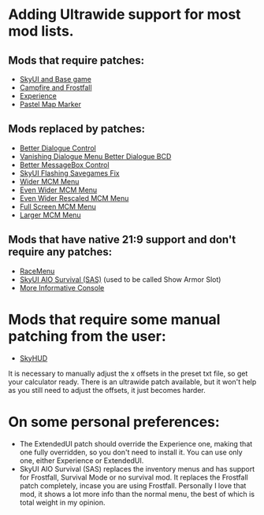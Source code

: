 # Adding Ultrawide support for most mod lists.

## Mods that require patches:

- [SkyUI and Base game](https://www.nexusmods.com/skyrimspecialedition/mods/1778)
- [Campfire and Frostfall](https://www.nexusmods.com/skyrimspecialedition/mods/1778)
- [Experience](https://www.nexusmods.com/skyrimspecialedition/mods/1778)
- [Pastel Map Marker](https://www.nexusmods.com/skyrimspecialedition/mods/1778)

## Mods replaced by patches:

- [Better Dialogue Control](https://www.nexusmods.com/skyrimspecialedition/mods/1778)
- [Vanishing Dialogue Menu Better Dialogue BCD](https://www.nexusmods.com/skyrimspecialedition/mods/1778)
- [Better MessageBox Control](https://www.nexusmods.com/skyrimspecialedition/mods/1778)
- [SkyUI Flashing Savegames Fix](https://www.nexusmods.com/skyrimspecialedition/mods/1778)
- [Wider MCM Menu](https://www.nexusmods.com/skyrimspecialedition/mods/1778)
- [Even Wider MCM Menu](https://www.nexusmods.com/skyrimspecialedition/mods/1778)
- [Even Wider Rescaled MCM Menu](https://www.nexusmods.com/skyrimspecialedition/mods/1778)
- [Full Screen MCM Menu](https://www.nexusmods.com/skyrimspecialedition/mods/1778)
- [Larger MCM Menu](https://www.nexusmods.com/skyrimspecialedition/mods/1778)

## Mods that have native 21:9 support and don't require any patches:

- [RaceMenu](https://www.nexusmods.com/skyrimspecialedition/mods/19080)
- [SkyUI AIO Survival (SAS)](https://www.nexusmods.com/skyrimspecialedition/mods/17601) (used to be called Show Armor Slot)
- [More Informative Console](https://www.nexusmods.com/skyrimspecialedition/mods/19250)

# Mods that require some manual patching from the user:

- [SkyHUD](https://www.nexusmods.com/skyrimspecialedition/mods/463)

It is necessary to manually adjust the x offsets in the preset txt file, so get your calculator ready. There is an ultrawide patch available, but it won't help as you still need to adjust the offsets, it just becomes harder.

# On some personal preferences:
- The ExtendedUI patch should override the Experience one, making that one fully overridden, so you don't need to install it. You can use only one, either Experience or ExtendedUI.
- SkyUI AIO Survival (SAS) replaces the inventory menus and has support for Frostfall, Survival Mode or no survival mod. It replaces the Frostfall patch completely, incase you are using Frostfall. Personally I love that mod, it shows a lot more info than the normal menu, the best of which is total weight in my opinion.

